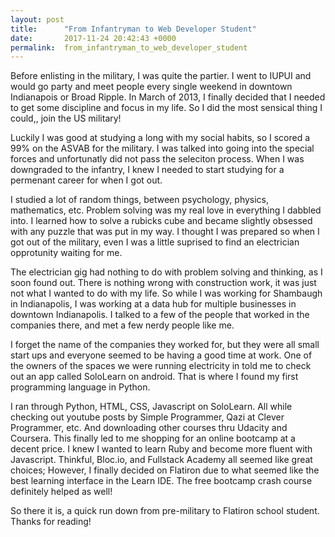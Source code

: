 ```yaml
---
layout: post
title:      "From Infantryman to Web Developer Student"
date:       2017-11-24 20:42:43 +0000
permalink:  from_infantryman_to_web_developer_student
---
```



Before enlisting in the military, I was quite the partier. I went to IUPUI and would go party and meet people every single weekend in downtown Indianapois or Broad Ripple. In March of 2013, I finally decided that I needed to get some discipline and focus in my life. So I did the most sensical thing I could,, join the US military!

Luckily I was good at studying a long with my social habits, so I scored a 99% on the ASVAB for the military. I was talked into going into the special forces and unfortunatly did not pass the seleciton process. When I was downgraded to the infantry, I knew I needed to start studying for a permenant career for when I got out. 

I studied a lot of random things, between psychology, physics, mathematics, etc. Problem solving was my real love in everything I dabbled into. I learned how to solve a rubicks cube and became slightly obsessed with any puzzle that was put in my way. I thought I was prepared so when I got out of the military, even I was a little suprised to find an electrician opprotunity waiting for me. 

The electrician gig had nothing to do with problem solving and thinking, as I soon found out. There is nothing wrong with construction work, it was just not what I wanted to do with my life. So while I was working for Shambaugh in Indianapolis, I was working at a data hub for multiple businesses in downtown Indianapolis. I talked to a few of the people that worked in the companies there, and met a few nerdy people like me. 

I forget the name of the companies they worked for, but they were all small start ups and everyone seemed to be having a good time at work. One of the owners of the spaces we were running electricity in told me to check out an app called SoloLearn on android. That is where I found my first programming language in Python. 

I ran through Python, HTML, CSS, Javascript on SoloLearn. All while checking out youtube posts by Simple Programmer, Qazi at Clever Programmer, etc. And downloading other courses thru Udacity and Coursera. This finally led to me shopping for an online bootcamp at a decent price. I knew I wanted to learn Ruby and become more fluent with Javascript. Thinkful, Bloc.io, and Fullstack Academy all seemed like great choices; However, I finally decided on Flatiron due to what seemed like the best learning interface in the Learn IDE. The free bootcamp crash course definitely helped as well!

So there it is, a quick run down from pre-military to Flatiron school student. Thanks for reading!
